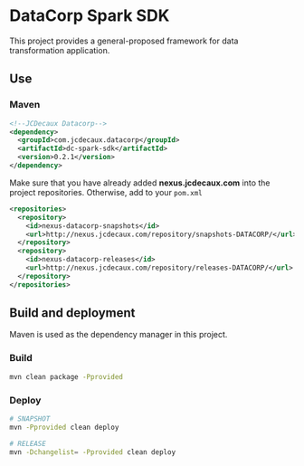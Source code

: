 # DataCorp Spark SDK
This project provides a general-proposed framework for data transformation application.

## Use
### Maven
```xml
<!--JCDecaux Datacorp-->
<dependency>
  <groupId>com.jcdecaux.datacorp</groupId>
  <artifactId>dc-spark-sdk</artifactId>
  <version>0.2.1</version>
</dependency>
```

Make sure that you have already added **nexus.jcdecaux.com** into the project repositories. 
Otherwise, add to your `pom.xml`
```xml
<repositories>
  <repository>
    <id>nexus-datacorp-snapshots</id>
    <url>http://nexus.jcdecaux.com/repository/snapshots-DATACORP/</url>
  </repository>
  <repository>
    <id>nexus-datacorp-releases</id>
    <url>http://nexus.jcdecaux.com/repository/releases-DATACORP/</url>
  </repository>
</repositories>
```


## Build and deployment
Maven is used as the dependency manager in this project.

### Build
```bash
mvn clean package -Pprovided
```

### Deploy
```bash
# SNAPSHOT
mvn -Pprovided clean deploy 

# RELEASE
mvn -Dchangelist= -Pprovided clean deploy 
```

